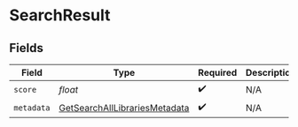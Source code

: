 # SearchResult


## Fields

| Field                                                                                     | Type                                                                                      | Required                                                                                  | Description                                                                               |
| ----------------------------------------------------------------------------------------- | ----------------------------------------------------------------------------------------- | ----------------------------------------------------------------------------------------- | ----------------------------------------------------------------------------------------- |
| `score`                                                                                   | *float*                                                                                   | :heavy_check_mark:                                                                        | N/A                                                                                       |
| `metadata`                                                                                | [GetSearchAllLibrariesMetadata](../../models/operations/GetSearchAllLibrariesMetadata.md) | :heavy_check_mark:                                                                        | N/A                                                                                       |